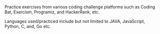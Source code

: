 Practice exercises from various coding challenge platforms such as Coding Bat, Exercism, Programiz, and HackerRank, etc.


Languages used/practiced include but not limited to JAVA, JavaScript, Python, C, and, Go etc.
